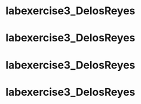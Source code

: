 # labexercise3_DelosReyes
# labexercise3_DelosReyes
# labexercise3_DelosReyes
# labexercise3_DelosReyes

